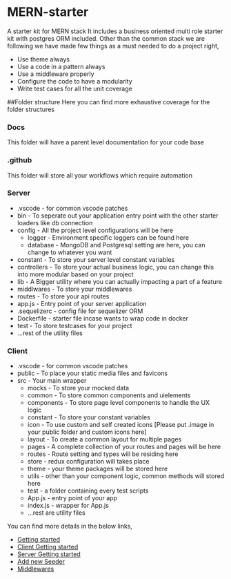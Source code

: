 # MERN-starter
A starter kit for MERN stack
It includes a business oriented multi role starter kit with postgres ORM included.
Other than the common stack we are following we have made few things as a must needed to do a project right,

- Use theme always
- Use a code in a pattern always
- Use a middleware properly
- Configure the code to have a modularity
- Write test cases for all the unit coverage

##Folder structure
Here you can find more exhaustive coverage for the folder structures

### Docs
This folder will have a parent level documentation for your code base

### .github
This folder will store all your workflows which require automation

### Server
- .vscode - for common vscode patches
- bin - To seperate out your application entry point with the other starter loaders like db connection
- config - All the project level configurations will be here
    - logger - Environment specific loggers can be found here
    - database - MongoDB and Postgresql setting are here, you can change to whatever you want
- constant - To store your server level constant variables
- controllers - To store your actual business logic, you can change this into more modular based on your project
- lib - A Bigger utility where you can actually impacting a part of a feature
- middlwares - To store your middlewares
- routes - To store your api routes
- app.js - Entry point of your server application
- .sequelizerc - config file for sequelizer ORM
- Dockerfile - starter file incase wants to wrap code in docker
- test - To store testcases for your project
- ...rest of the utility files
### Client
- .vscode - for common vscode patches
- public - To place your static media files and favicons
- src - Your main wrapper
    - mocks - To store your mocked data
    - common - To store common components and uielements
    - components - To store page level components to handle the UX logic
    - constant - To store your constant variables
    - icon - To use custom and self created icons [Please put .image in your public folder and custom icons here]
    - layout - To create a common layout for multiple pages
    - pages - A complete collection of your routes and pages will be here
    - routes - Route setting and types will be residing here
    - store - redux configuration will takes place
    - theme - your theme packages will be stored here
    - utils - other than your component logic, common methods will stored here
    - test - a folder containing every test scripts
    - App.js - entry point of your app
    - index.js - wrapper for App.js
    - ...rest are utility files

You can find more details in the below links,
- [Getting started](docs/getting-started.md)
- [Client Getting started](docs/client-getting-started.md)
- [Server Getting started](docs/server-getting-started.md)
- [Add new Seeder](docs/add-new-seeder.md)
- [Middlewares](docs/middlewares.md)